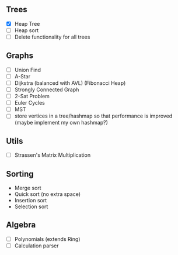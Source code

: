 ## Trees

- [X] Heap Tree
- [ ] Heap sort
- [ ] Delete functionality for all trees

## Graphs

- [ ] Union Find
- [ ] A-Star
- [ ] Dijkstra (balanced with AVL) (Fibonacci Heap)
- [ ] Strongly Connected Graph
- [ ] 2-Sat Problem
- [ ] Euler Cycles
- [ ] MST
- [ ] store vertices in a tree/hashmap so that performance is improved (maybe implement my own hashmap?)

## Utils

- [ ] Strassen's Matrix Multiplication

## Sorting

- Merge sort
- Quick sort (no extra space)
- Insertion sort
- Selection sort

## Algebra

- [ ] Polynomials (extends Ring)
- [ ] Calculation parser